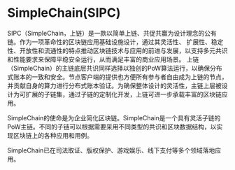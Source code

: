# SimpleChain(SIPC)

SIPC（SimpleChain，上链）是一款以简单上链、共促共赢为设计理念的公有链。作为一项革命性的区块链应用基础设施设计，通过其灵活性、 扩展性、稳定性、开放性和流通性的特点推动区块链技术与应用的前进与发展，以支持多元共识和性能要求来保障平稳安全运行，从而满足丰富的商业应用场景。
上链（SimpleChain）的主链底层共识同样选择以独创的PoW算法运行，以确保分布式账本的一致和安全。节点客户端的提供也方便所有参与者自由成为上链的节点，并贡献自身的算力进行分布式账本验证。为确保整体设计的灵活性，主链上层被设计为可扩展的子链集，通过子链的定制化开发，上链可进一步承载丰富的区块链应用。

SimpleChain的使命是为企业简化区块链。SimpleChain是一个具有灵活子链的PoW主链。不同的子链可以根据需要采用不同类型的共识和区块数据结构，以实现区块链上的各种应用和用例。

SimpleChain已在司法取证、版权保护、游戏娱乐、线下支付等多个领域落地应用。
